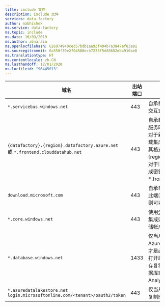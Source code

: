 ```yaml
---
title: include 文件
description: include 文件
services: data-factory
author: nabhishek
ms.service: data-factory
ms.topic: include
ms.date: 10/09/2019
ms.author: abnarain
ms.openlocfilehash: 626074940ced57bdb1ae93f494b7a3847ef83a81
ms.sourcegitcommit: 6a350f39e2f04500ecb7235f5d88682eb4910ae8
ms.translationtype: HT
ms.contentlocale: zh-CN
ms.lasthandoff: 12/01/2020
ms.locfileid: "96445013"
---
```

| 域名                  | 出站端口 | 说明                              |
| ----------------------------- | -------------- | ---------------------------------------- |
| `*.servicebus.windows.net`    | 443            | 自承载集成运行时需要用它来进行交互式创作。 |
| `{datafactory}.{region}.datafactory.azure.net`<br> 或 `*.frontend.clouddatahub.net` | 443            | 自承载集成运行时连接到数据工厂服务时需要此端口。 <br>对于新创建的数据工厂，请在自承载集成运行时密钥中查找 FQDN，其格式为 {datafactory}.{region}.datafactory.azure.net。 对于旧数据工厂，如果在自承载集成密钥中找不到 FQDN，请使用 *.frontend.clouddatahub.net。 |
| `download.microsoft.com`    | 443            | 自承载集成运行时下载更新时需要此端口。 如果已禁用自动更新，则可以跳过对此域的配置。 |
| `*.core.windows.net`          | 443            | 使用[分阶段复制](../articles/data-factory/copy-activity-performance.md#staged-copy)功能时，由自承载集成运行时用来连接到 Azure 存储帐户。 |
| `*.database.windows.net`      | 1433           | 仅当从或向 Azure SQL 数据库或 Azure Synapse Analytics 复制时才是必需的，否则为可选。 在不打开端口 1433 的情况下，使用暂存复制功能将数据复制到 SQL 数据库或 Azure Synapse Analytics。 |
| `*.azuredatalakestore.net`<br>`login.microsoftonline.com/<tenant>/oauth2/token`    | 443            | 仅当从/向 Azure Data Lake Store 复制时才是必需的，否则为可选。 |
